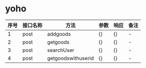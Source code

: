 # yoho
| 序号 | 接口名称 | 方法 | 参数  | 响应 | 备注 |
| --- | --- | --- | --- | --- | --- |
| 1 | post | addgoods | {} | {} | - |
| 2 | post | getgoods | {} | {} | - |
| 3 | post | searchUser | {} | {} | - |
| 4 | post | getgoodswithuserid | {} | {} | - |
